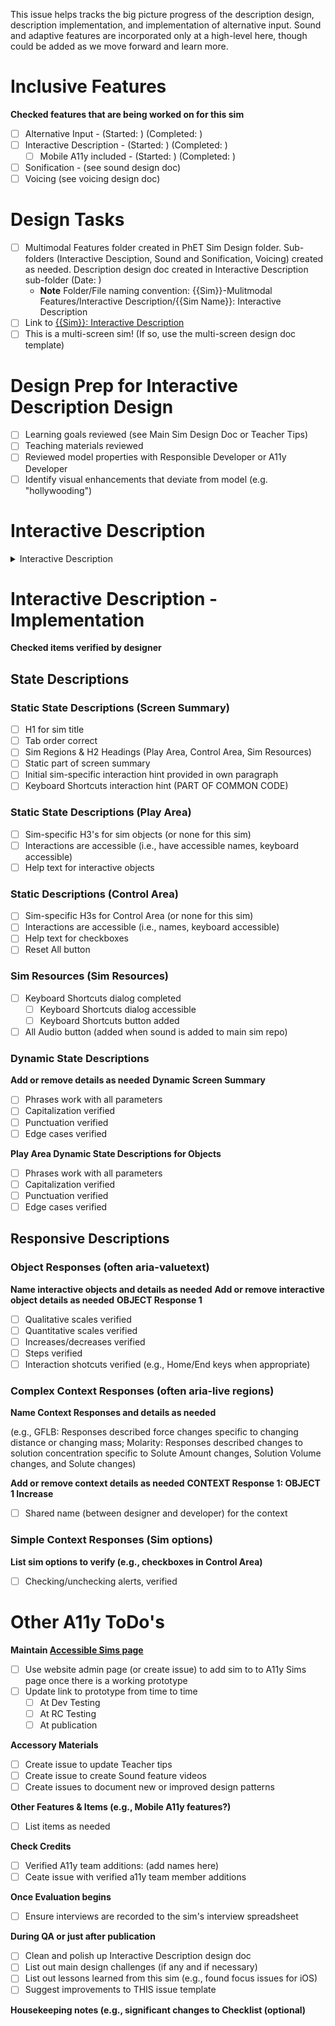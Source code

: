 This issue helps tracks the big picture progress of the description design, description implementation, and implementation of alternative input. Sound and adaptive features are incorporated only at a high-level here, though could be added as we move forward and learn more.
 
# Inclusive Features 
**Checked features that are being worked on for this sim**
- [ ] Alternative Input -  (Started: ) (Completed: )
- [ ] Interactive Description - (Started: ) (Completed: )
  - [ ] Mobile A11y included - (Started: ) (Completed: )
- [ ] Sonification - (see sound design doc)
- [ ] Voicing (see voicing design doc)

# Design Tasks
- [ ] Multimodal Features folder created in PhET Sim Design folder. Sub-folders (Interactive Desciption, Sound and Sonification, Voicing) created as needed. Description design doc created in Interactive Description sub-folder (Date: )
   - **Note** Folder/File naming convention: {{Sim}}-Mulitmodal Features/Interactive Description/{{Sim Name}}: Interactive Description
- [ ] Link to [{{Sim}}: Interactive Description]()
- [ ] This is a multi-screen sim! (If so, use the multi-screen design doc template)  

# Design Prep for Interactive Description Design
- [ ] Learning goals reviewed (see Main Sim Design Doc or Teacher Tips)
- [ ] Teaching materials reviewed
- [ ] Reviewed model properties with Responsible Developer or A11y Developer
- [ ] Identify visual enhancements that deviate from model (e.g. "hollywooding")

# Interactive Description

<details>
<summary>Interactive Description</summary>

## State Descriptions for PDOM 
**Checked items have names & structures identified & determined**
- [ ] Dynamic objects that warrant their own name and description in the Play Area
- [ ] All interactive objects and their interaction types (e.g., sliders, buttons, etc.)
- [ ] New interaction types in this sim (i.e., no existing design pattern), or check:
  - [ ] There are no new interaction types in this sim

## [State Descriptions](url to section design doc)
**Checked items drafted & ready for implementation**
### Static State Descriptions
- [ ] Heading Outline (Sign Posts) & Navigation Order (Interaction Points) 
- [ ] Static screen summary
- [ ] Initial sim-specific interaction hint
- [ ] Headings for objects/groups in Play Area
- [ ] Names & interaction types for interactive objects
- [ ] Help text for interactive objects 

### [Dynamic State Descriptions](url to section design doc)
**Checked items completed in design document**
- [ ] PDOM section of Design Doc contains 1 clear example of each dynamic description
- [ ] More examples and possible edge cases have been explored for:
    - [ ] Dynamic screen summary (i.e., brief state-of-the-sim)
    - [ ] Dynamic states for identified dynamic objects (can add list to this issue)
- [ ] Dynamic parameters (scales and approximate ranges) for dynamic objects ready
    - [ ] Special case parameters or phrases for dynamic state descriptions identified (can add list)

## Responsive Descriptions
**Checked items drafted & ready for implementation**
### [Object Responses](url to section design doc)
**[Qualitative Scales & Parameters](link to section in design doc)**
- Tables (or lists) outlining dynamic parameters (scales & ranges) for each sim concept created
  - [ ] Scale determined for __CONCEPT 1__ : __OBJECT 1__ 
  - [ ] Scale determined for __CONCEPT 2__ : __OBJECT 2__

### [Context Responses](url to section design doc)
**[Complex Context Responses - By Interaction](link to design doc)**
- List out different objects/concepts as needed
  - [ ] Context responses for __OBJECT 1__ 
  - [ ] Context responses for __OBJECT 2__ 

### [Simple Context Responses (Sim options)](url to section design doc)
**Checked items ready for implementation**
  - [ ] Context responses for items in Control Area
  - [ ] Common code responses (e.g., Reset All, Mute Sound) verified
  
## [Description Design Testing](url to section design doc)
- [ ] Brief cognitive walkthrough document's the sim's main interaction (highly reccommended) 
</details>


# Interactive Description - Implementation
**Checked items verified by designer**
## State Descriptions
### Static State Descriptions (Screen Summary)
- [ ] H1 for sim title
- [ ] Tab order correct
- [ ] Sim Regions & H2 Headings (Play Area, Control Area, Sim Resources)
- [ ] Static part of screen summary
- [ ] Initial sim-specific interaction hint provided in own paragraph
- [ ] Keyboard Shortcuts interaction hint (PART OF COMMON CODE) 

### Static State Descriptions (Play Area)
- [ ] Sim-specific H3's for sim objects (or none for this sim)
- [ ] Interactions are accessible (i.e., have accessible names, keyboard accessible)
- [ ] Help text for interactive objects

### Static Descriptions (Control Area) 
- [ ] Sim-specific H3s for Control Area (or none for this sim)
- [ ] Interactions are accessible (i.e., names, keyboard accessible)
- [ ] Help text for checkboxes
- [ ] Reset All button

### Sim Resources (Sim Resources)
- [ ] Keyboard Shortcuts dialog completed
    - [ ] Keyboard Shortcuts dialog accessible
	- [ ] Keyboard Shortcuts button added
- [ ] All Audio button (added when sound is added to main sim repo)

### Dynamic State Descriptions
**Add or remove details as needed**
**Dynamic Screen Summary**
- [ ] Phrases work with all parameters
- [ ] Capitalization verified
- [ ] Punctuation verified
- [ ] Edge cases verified

**Play Area Dynamic State Descriptions for Objects**
- [ ] Phrases work with all parameters
- [ ] Capitalization verified
- [ ] Punctuation verified
- [ ] Edge cases verified

## Responsive Descriptions
### Object Responses (often aria-valuetext)
**Name interactive objects and details as needed**
**Add or remove interactive object details as needed**
**OBJECT Response 1**
- [ ] Qualitative scales verified
- [ ] Quantitative scales verified
- [ ] Increases/decreases verified
- [ ] Steps verified
- [ ] Interaction shotcuts verified (e.g., Home/End keys when appropriate)

### Complex Context Responses (often aria-live regions)
**Name Context Responses and details as needed**

(e.g., GFLB: Responses described force changes specific to changing distance or changing mass; Molarity: Responses described changes to solution concentration specific to Solute Amount changes, Solution Volume changes, and Solute changes)

**Add or remove context details as needed**
**CONTEXT Response 1: OBJECT 1 Increase**
  - [ ] Shared name (between designer and developer) for the context

### Simple Context Responses (Sim options)
**List sim options to verify (e.g., checkboxes in Control Area)**
  - [ ] Checking/unchecking alerts, verified

# Other A11y ToDo's
**Maintain [Accessible Sims page](https://phet.colorado.edu/en/accessibility/prototypes)**
- [ ] Use website admin page (or create issue) to add sim to to A11y Sims page once there is a working prototype
- [ ] Update link to prototype from time to time
  - [ ] At Dev Testing
  - [ ] At RC Testing
  - [ ] At publication

**Accessory Materials**
- [ ] Create issue to update Teacher tips
- [ ] Create issue to create Sound feature videos
- [ ] Create issues to document new or improved design patterns

**Other Features & Items (e.g., Mobile A11y features?)**
- [ ] List items as needed

**Check Credits**
- [ ] Verified A11y team additions: (add names here)
- [ ] Ceate issue with verified a11y team member additions

**Once Evaluation begins**
- [ ] Ensure interviews are recorded to the sim's interview spreadsheet

**During QA or just after publication**
- [ ] Clean and polish up Interactive Description design doc
- [ ] List out main design challenges (if any and if necessary)
- [ ] List out lessons learned from this sim (e.g., found focus issues for iOS)
- [ ] Suggest improvements to THIS issue template

**Housekeeping notes (e.g., significant changes to Checklist (optional)**
